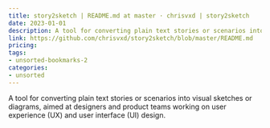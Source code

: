 ```yaml
---
title: story2sketch | README.md at master · chrisvxd | story2sketch
date: 2023-01-01
description: A tool for converting plain text stories or scenarios into visual sketches or diagrams, aimed at designers and product teams working on user experience (UX) and user interface (UI) design.
link: https://github.com/chrisvxd/story2sketch/blob/master/README.md
pricing: 
tags: 
- unsorted-bookmarks-2 
categories: 
- unsorted 
---
```


A tool for converting plain text stories or scenarios into visual sketches or diagrams, aimed at designers and product teams working on user experience (UX) and user interface (UI) design.